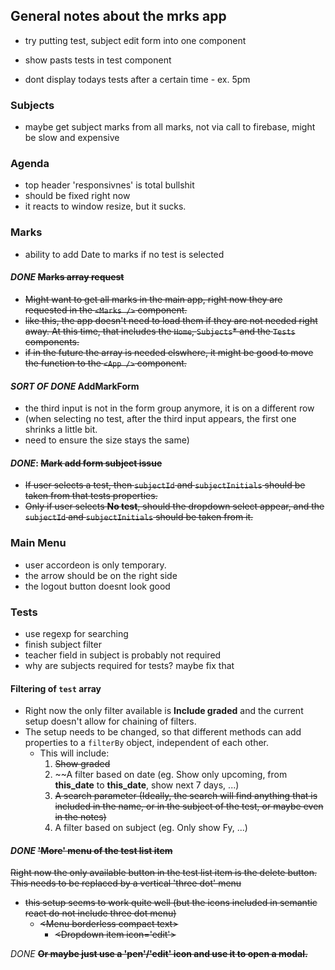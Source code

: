 ## General notes about the mrks app

- try putting test, subject edit form into one component

- show pasts tests in test component
- dont display todays tests after a certain time - ex. 5pm

### Subjects

- maybe get subject marks from all marks, not via call to firebase, might be slow and expensive

### Agenda
- top header 'responsivnes' is total bullshit
- should be fixed right now
- it reacts to window resize, but it sucks.

### Marks

- ability to add Date to marks if no test is selected

#### _DONE_ ~~Marks array request~~
- ~~Might want to get all marks in the main app, right now they are requested in the `<Marks />` component.~~
- ~~like this, the app doesn't need to load them if they are not needed right away. At this time, that includes the `Home`, `Subjects`* and the `Tests` components.~~
- ~~if in the future the array is needed elswhere, it might be good to move the function to the `<App />` component.~~

#### _SORT OF DONE_ AddMarkForm
- the third input is not in the form group anymore, it is on a different row
- (when selecting no test, after the third input appears, the first one shrinks a little bit. 
- need to ensure the size stays the same)

#### _DONE_: ~~Mark add form subject issue~~
- ~~If user selects a test, then `subjectId` and `subjectInitials` should be taken from that tests properties.~~
- ~~Only if user selects **No test**, should the dropdown select appear, and the `subjectId` and `subjectInitials` should be taken from it.~~

### Main Menu
- user accordeon is only temporary.
- the arrow should be on the right side
- the logout button doesnt look good

### Tests

- use regexp for searching
- finish subject filter
- teacher field in subject is probably not required
- why are subjects required for tests? maybe fix that

#### Filtering of `test` array
- Right now the only filter available is **Include graded** and the current setup doesn't allow for chaining of filters.
- The setup needs to be changed, so that different methods can add properties to a `filterBy` object, independent of each other.
  - This will include:
      1. ~~Show graded~~
      2. ~~A filter based on date (eg. Show only upcoming, from __this\_date__ to __this\_date__, show next 7 days, ...)
      3. ~~A search parameter (Ideally, the search will find anything that is included in the name, or in the subject of the test, or maybe even in the notes)~~
      4. A filter based on subject (eg. Only show Fy, ...)

#### _DONE_ ~~'More' menu of the test list item~~

~~Right now the only available button in the test list item is the delete button.
This needs to be replaced by a vertical 'three dot' menu~~
  - ~~this setup seems to work quite well (but the icons included in semantic react do not include three dot menu)~~
    - ~~\<Menu borderless compact text>~~
      - ~~\<Dropdown item icon='edit'>~~

_DONE_ ~~**Or maybe just use a 'pen'/'edit' icon and use it to open a modal.**~~